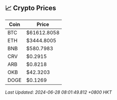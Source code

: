 ## 📈 Crypto Prices

| Coin | Price |
| ---- | ----- |
| BTC | $61612.8058 |
| ETH | $3444.8005 |
| BNB | $580.7983 |
| CRV | $0.2915 |
| ARB | $0.8218 |
| OKB | $42.3203 |
| DOGE | $0.1269 |

_Last Updated: 2024-06-28 08:01:49.812 +0800 HKT_